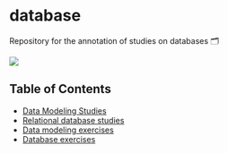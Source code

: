 # database

Repository for the annotation of studies on databases 🗂

![](https://media.giphy.com/media/vzO0Vc8b2VBLi/giphy.gif)

## Table of Contents

- [Data Modeling Studies](https://github.com/Elisangelamsilva/database/tree/master/studies/data_modeling)
- [Relational database studies](https://github.com/Elisangelamsilva/database/tree/master/studies/relational_databases)
- [Data modeling exercises](https://github.com/Elisangelamsilva/database/tree/master/diagrams_and_applications/data_modeling)
- [Database exercises](https://github.com/Elisangelamsilva/database/tree/master/diagrams_and_applications/relational_databases)
